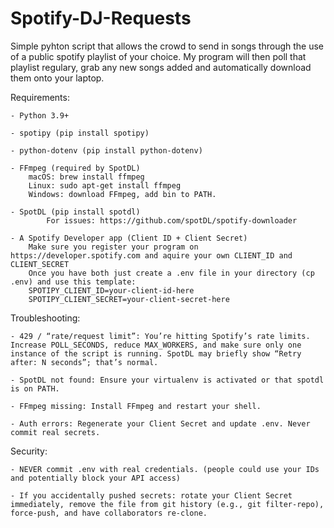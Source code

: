 # Spotify-DJ-Requests
Simple pyhton script that allows the crowd to send in songs through the use of a public spotify playlist of your choice. My program will then poll that playlist regulary, grab any new songs added and automatically download them onto your laptop. 


Requirements:

    - Python 3.9+

    - spotipy (pip install spotipy)
    
    - python-dotenv (pip install python-dotenv)

    - FFmpeg (required by SpotDL)
        macOS: brew install ffmpeg
        Linux: sudo apt-get install ffmpeg
        Windows: download FFmpeg, add bin to PATH.

    - SpotDL (pip install spotdl) 
            For issues: https://github.com/spotDL/spotify-downloader

    - A Spotify Developer app (Client ID + Client Secret)
        Make sure you register your program on https://developer.spotify.com and aquire your own CLIENT_ID and CLIENT_SECRET
        Once you have both just create a .env file in your directory (cp .env) and use this template:
        SPOTIPY_CLIENT_ID=your-client-id-here
        SPOTIPY_CLIENT_SECRET=your-client-secret-here

Troubleshooting:

    - 429 / “rate/request limit”: You’re hitting Spotify’s rate limits. Increase POLL_SECONDS, reduce MAX_WORKERS, and make sure only one instance of the script is running. SpotDL may briefly show “Retry after: N seconds”; that’s normal.

    - SpotDL not found: Ensure your virtualenv is activated or that spotdl is on PATH.

    - FFmpeg missing: Install FFmpeg and restart your shell.

    - Auth errors: Regenerate your Client Secret and update .env. Never commit real secrets.

Security:

    - NEVER commit .env with real credentials. (people could use your IDs and potentially block your API access)

    - If you accidentally pushed secrets: rotate your Client Secret immediately, remove the file from git history (e.g., git filter-repo), force-push, and have collaborators re-clone.

